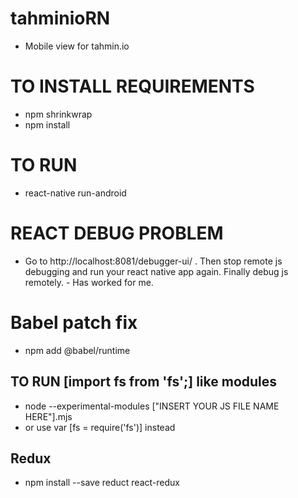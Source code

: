 # tahminioRN
- Mobile view for tahmin.io

# TO INSTALL REQUIREMENTS
- npm shrinkwrap
- npm install

# TO RUN
- react-native run-android

# REACT DEBUG PROBLEM
- Go to http://localhost:8081/debugger-ui/ . Then stop remote js debugging and run your react native app again. Finally debug js remotely. - Has worked for me.

# Babel patch fix
- npm add @babel/runtime

## TO RUN [import fs from 'fs';] like modules 
- node --experimental-modules ["INSERT YOUR JS FILE NAME HERE"].mjs
- or use var [fs = require('fs')] instead

## Redux
- npm install --save reduct react-redux
